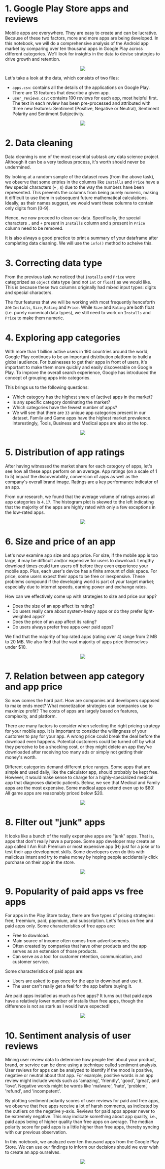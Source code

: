 # 1. Google Play Store apps and reviews
Mobile apps are everywhere. They are easy to create and can be lucrative. Because of these two factors, more and more apps are being developed. In this notebook, we will do a comprehensive analysis of the Android app market by comparing over ten thousand apps in Google Play across different categories. We'll look for insights in the data to devise strategies to drive growth and retention.

<p align="center">
  <img src="https://github.com/quocminh238/The-Android-App-Market-on-Google-Play/blob/main/pictures/google_play.jpg">
</p>

Let's take a look at the data, which consists of two files:
- <code>apps.csv</code>: contains all the details of the applications on Google Play. There are 13 features that describe a given app.
- <code>user_reviews.csv</code>: contains 100 reviews for each app, most helpful first. The text in each review has been pre-processed and attributed with three new features: Sentiment (Positive, Negative or Neutral), Sentiment Polarity and Sentiment Subjectivity.

<p align="center">
  <img src="https://github.com/quocminh238/The-Android-App-Market-on-Google-Play/blob/main/pictures/number_of_apps.jpg">
</p>

# 2. Data cleaning
Data cleaning is one of the most essential subtask any data science project. Although it can be a very tedious process, it's worth should never be undermined.

By looking at a random sample of the dataset rows (from the above task), we observe that some entries in the columns like <code>Installs</code> and <code>Price</code> have a few special characters (<code>+</code> , <code>$</code>) due to the way the numbers have been represented. This prevents the columns from being purely numeric, making it difficult to use them in subsequent future mathematical calculations. Ideally, as their names suggest, we would want these columns to contain only digits from [0-9].

Hence, we now proceed to clean our data. Specifically, the special characters <code>,</code> and <code>+</code> present in <code>Installs</code> column and <code>$</code> present in <code>Price</code> column need to be removed.

It is also always a good practice to print a summary of your dataframe after completing data cleaning. We will use the <code>info()</code> method to acheive this.

# 3. Correcting data type
From the previous task we noticed that <code>Installs</code> and <code>Price</code> were categorized as <code>object</code> data type (and not <code>int</code> or <code>float</code>) as we would like. This is because these two columns originally had mixed input types: digits and special characters.

The four features that we will be working with most frequently henceforth are <code>Installs</code>, <code>Size</code>, <code>Rating</code> and <code>Price</code>. While <code>Size</code> and <code>Rating</code> are both float (i.e. purely numerical data types), we still need to work on <code>Installs</code> and <code>Price</code> to make them numeric.

# 4. Exploring app categories
With more than 1 billion active users in 190 countries around the world, Google Play continues to be an important distribution platform to build a global audience. For businesses to get their apps in front of users, it's important to make them more quickly and easily discoverable on Google Play. To improve the overall search experience, Google has introduced the concept of grouping apps into categories.

This brings us to the following questions:

- Which category has the highest share of (active) apps in the market?
- Is any specific category dominating the market?
- Which categories have the fewest number of apps?
- We will see that there are <code>33</code> unique app categories present in our dataset. Family and Game apps have the highest market prevalence. Interestingly, Tools, Business and Medical apps are also at the top.

<p align="center">
  <img src="https://github.com/quocminh238/The-Android-App-Market-on-Google-Play/blob/main/pictures/number_of_categories.JPG">
</p>

# 5. Distribution of app ratings
After having witnessed the market share for each category of apps, let's see how all these apps perform on an average. App ratings (on a scale of 1 to 5) impact the discoverability, conversion of apps as well as the company's overall brand image. Ratings are a key performance indicator of an app.

From our research, we found that the average volume of ratings across all app categories is <code>4.17</code>. The histogram plot is skewed to the left indicating that the majority of the apps are highly rated with only a few exceptions in the low-rated apps.

<p align="center">
  <img src="https://github.com/quocminh238/The-Android-App-Market-on-Google-Play/blob/main/pictures/distribution_of_app_rating.jpg">
</p>

# 6. Size and price of an app
Let's now examine app size and app price. For size, if the mobile app is too large, it may be difficult and/or expensive for users to download. Lengthy download times could turn users off before they even experience your mobile app. Plus, each user's device has a finite amount of disk space. For price, some users expect their apps to be free or inexpensive. These problems compound if the developing world is part of your target market; especially due to internet speeds, earning power and exchange rates.

How can we effectively come up with strategies to size and price our app?

- Does the size of an app affect its rating?
- Do users really care about system-heavy apps or do they prefer light-weighted apps?
- Does the price of an app affect its rating?
- Do users always prefer free apps over paid apps?

We find that the majority of top rated apps (rating over 4) range from 2 MB to 20 MB. We also find that the vast majority of apps price themselves under \$10.

<p align="center">
  <img src="https://github.com/quocminh238/The-Android-App-Market-on-Google-Play/blob/main/pictures/size_and_price.jpg">
</p>

# 7. Relation between app category and app price
So now comes the hard part. How are companies and developers supposed to make ends meet? What monetization strategies can companies use to maximize profit? The costs of apps are largely based on features, complexity, and platform.

There are many factors to consider when selecting the right pricing strategy for your mobile app. It is important to consider the willingness of your customer to pay for your app. A wrong price could break the deal before the download even happens. Potential customers could be turned off by what they perceive to be a shocking cost, or they might delete an app they’ve downloaded after receiving too many ads or simply not getting their money's worth.

Different categories demand different price ranges. Some apps that are simple and used daily, like the calculator app, should probably be kept free. However, it would make sense to charge for a highly-specialized medical app that diagnoses diabetic patients. Below, we see that Medical and Family apps are the most expensive. Some medical apps extend even up to \$80! All game apps are reasonably priced below \$20.

<p align="center">
  <img src="https://github.com/quocminh238/The-Android-App-Market-on-Google-Play/blob/main/pictures/size_and_price.jpg">
</p>

# 8. Filter out "junk" apps
It looks like a bunch of the really expensive apps are "junk" apps. That is, apps that don't really have a purpose. Some app developer may create an app called I Am Rich Premium or most expensive app (H) just for a joke or to test their app development skills. Some developers even do this with malicious intent and try to make money by hoping people accidentally click purchase on their app in the store.

<p align="center">
  <img src="https://github.com/quocminh238/The-Android-App-Market-on-Google-Play/blob/main/pictures/filter_junk_app.jpg">
</p>

# 9. Popularity of paid apps vs free apps
For apps in the Play Store today, there are five types of pricing strategies: free, freemium, paid, paymium, and subscription. Let's focus on free and paid apps only. Some characteristics of free apps are:

- Free to download.
- Main source of income often comes from advertisements.
- Often created by companies that have other products and the app serves as an extension of those products.
- Can serve as a tool for customer retention, communication, and customer service.

Some characteristics of paid apps are:

- Users are asked to pay once for the app to download and use it.
- The user can't really get a feel for the app before buying it.

Are paid apps installed as much as free apps? It turns out that paid apps have a relatively lower number of installs than free apps, though the difference is not as stark as I would have expected!

<p align="center">
  <img src="https://github.com/quocminh238/The-Android-App-Market-on-Google-Play/blob/main/pictures/paid_apps_vs_free_apps.JPG">
</p>

# 10. Sentiment analysis of user reviews
Mining user review data to determine how people feel about your product, brand, or service can be done using a technique called sentiment analysis. User reviews for apps can be analyzed to identify if the mood is positive, negative or neutral about that app. For example, positive words in an app review might include words such as 'amazing', 'friendly', 'good', 'great', and 'love'. Negative words might be words like 'malware', 'hate', 'problem', 'refund', and 'incompetent'.

By plotting sentiment polarity scores of user reviews for paid and free apps, we observe that free apps receive a lot of harsh comments, as indicated by the outliers on the negative y-axis. Reviews for paid apps appear never to be extremely negative. This may indicate something about app quality, i.e., paid apps being of higher quality than free apps on average. The median polarity score for paid apps is a little higher than free apps, thereby syncing with our previous observation.

In this notebook, we analyzed over ten thousand apps from the Google Play Store. We can use our findings to inform our decisions should we ever wish to create an app ourselves.

<p align="center">
  <img src="https://github.com/quocminh238/The-Android-App-Market-on-Google-Play/blob/main/pictures/polarity_distribution.jpg">
</p>
